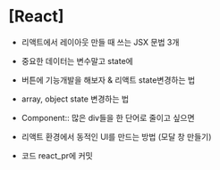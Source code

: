 # [React]

* 리액트에서 레이아웃 만들 때 쓰는 JSX 문법 3개
* 중요한 데이터는 변수말고 state에
* 버튼에 기능개발을 해보자 & 리액트 state변경하는 법
* array, object state 변경하는 법
* Component:: 많은 div들을 한 단어로 줄이고 싶으면
* 리액트 환경에서 동적인 UI를 만드는 방법 (모달 창 만들기)

* 코드 react_pr에 커밋
